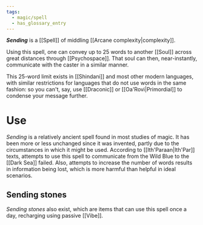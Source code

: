 ```yaml
---
tags:
  - magic/spell
  - has_glossary_entry
---
```

***Sending*** is a [[Spell]] of middling [[Arcane complexity|complexity]].

Using this spell, one can convey up to 25 words to another [[Soul]] across great distances through [[Psychospace]]. That soul can then, near-instantly, communicate with the caster in a similar manner.

This 25-word limit exists in [[Shindani]] and most other modern languages, with similar restrictions for languages that do not use words in the same fashion: so you can't, say, use [[Draconic]] or [[Oa'Rovi|Primordial]] to condense your message further.

# Use
*Sending* is a relatively ancient spell found in most studies of magic. It has been more or less unchanged since it was invented, partly due to the circumstances in which it might be used. According to [[Ith'Paraan|Ith'Par]] texts, attempts to use this spell to communicate from the Wild Blue to the [[Dark Sea]] failed. Also, attempts to increase the number of words results in information being lost, which is more harmful than helpful in ideal scenarios.

## Sending stones
*Sending stones* also exist, which are items that can use this spell once a day, recharging using passive [[Vibe]].